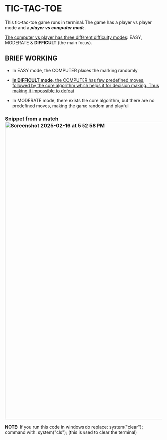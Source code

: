 # TIC-TAC-TOE
This tic-tac-toe game runs in terminal. The game has a player vs player mode and a ***player vs computer mode***.

<ins>The computer vs player has three different difficulty modes</ins>: EASY, MODERATE & **DIFFICULT** (the main focus).


## BRIEF WORKING
- In EASY mode, the COMPUTER places the marking randomly  

- <ins>**In DIFFICULT mode**, the COMPUTER has few predefined moves, followed by the core algorithm which helps it for decision making. Thus making it impossible to defeat<ins>  

- In MODERATE mode, there exists the core algorithm, but there are no predefined moves, making the game random and playful


### Snippet from a match  <img width="955" alt="Screenshot 2025-02-16 at 5 52 58 PM" src="https://github.com/user-attachments/assets/f48883af-614c-479f-9876-13906ae0e5b9" />


**NOTE:** If you run this code in windows do replace:   system("clear");   command with:   system("cls");   (this is used to clear the terminal)
